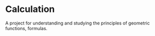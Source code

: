 # Calculation
A project for understanding and studying the principles of geometric functions, formulas.
